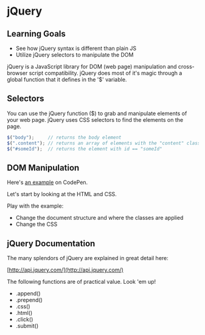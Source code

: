 # jQuery

## Learning Goals
- See how jQuery syntax is different than plain JS
- Utilize jQuery selectors to manipulate the DOM

jQuery is a JavaScript library for DOM (web page) manipulation and
cross-browser script compatibility. jQuery does most of it's magic
through a global function that it defines in the '$' variable.

## Selectors

You can use the jQuery function ($) to grab and manipulate elements of
your web page. jQuery uses CSS selectors to find the elements on the
page.

```javascript
$("body");     // returns the body element
$(".content"); // returns an array of elements with the "content" class
$("#someId");  // returns the element with id == "someId"
```


## DOM Manipulation

Here's [an example](http://codepen.io/kariabancroft/pen/JbYmMR) on CodePen.

Let's start by looking at the HTML and CSS.

Play with the example:

* Change the document structure and where the classes are applied
* Change the CSS


## jQuery Documentation

The many splendors of jQuery are explained in great detail here:

[http://api.jquery.com/](http://api.jquery.com/)

The following functions are of practical value. Look 'em up!

* .append()
* .prepend()
* .css()
* .html()
* .click()
* .submit()
